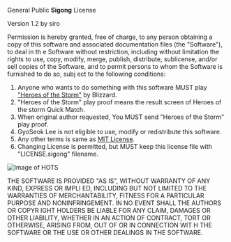 General Public **Sigong** License

Version 1.2 by siro

Permission is hereby granted, free of charge, to any person obtaining a copy of 
this software and associated documentation files (the "Software"), to deal in th
e Software without restriction, including without limitation the rights to use, 
copy, modify, merge, publish, distribute, sublicense, and/or sell copies of the 
Software, and to permit persons to whom the Software is furnished to do so, subj
ect to the following conditions:
   
1. Anyone who wants to do something with this software MUST play ["Heroes of the Storm"](https://kr.battle.net/heroes/ko) by Blizzard.
3. "Heroes of the Storm" play proof means the result screen of Heroes of the storm Quick Match.
4. When original author requested, You MUST send "Heroes of the Storm" play proof.
5. GyoSeok Lee is not eligible to use, modify or redistribute this software.
6. Any other terms is same as [MIT License](https://en.wikipedia.org/wiki/MIT_License).
7. Changing License is permitted, but MUST keep this license file with "LICENSE.sigong" filename.

![Image of HOTS](http://www.bloter.net/wp-content/uploads/2017/11/Heroes-of-the-storm-logo.png)

THE SOFTWARE IS PROVIDED "AS IS", WITHOUT WARRANTY OF ANY KIND, EXPRESS OR IMPLI
ED, INCLUDING BUT NOT LIMITED TO THE WARRANTIES OF MERCHANTABILITY, FITNESS FOR 
A PARTICULAR PURPOSE AND NONINFRINGEMENT. IN NO EVENT SHALL THE AUTHORS OR COPYR
IGHT HOLDERS BE LIABLE FOR ANY CLAIM, DAMAGES OR OTHER LIABILITY, WHETHER IN AN 
ACTION OF CONTRACT, TORT OR OTHERWISE, ARISING FROM, OUT OF OR IN CONNECTION WIT
H THE SOFTWARE OR THE USE OR OTHER DEALINGS IN THE SOFTWARE.
